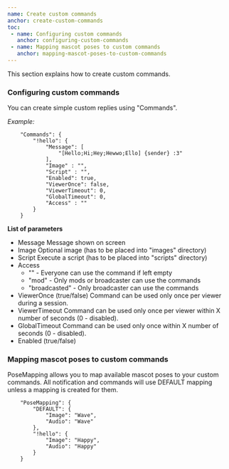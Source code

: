 ```yaml
---
name: Create custom commands
anchor: create-custom-commands
toc: 
 - name: Configuring custom commands
   anchor: configuring-custom-commands
 - name: Mapping mascot poses to custom commands
   anchor: mapping-mascot-poses-to-custom-commands
---
```

This section explains how to create custom commands.


### Configuring custom commands
You can create simple custom replies using "Commands".

*Example:*
```
    "Commands": {
        "!hello": {
            "Message": [
                "[Hello;Hi;Hey;Hewwo;Ello] {sender} :3"
            ],
            "Image" : "",
            "Script" : "",
            "Enabled": true,
            "ViewerOnce": false,
            "ViewerTimeout": 0,
            "GlobalTimeout": 0,
            "Access" : ""
        }
    }
```
**List of parameters**
* <span class="icon settings">Message</span> Message shown on screen
* <span class="icon settings">Image</span> Optional image (has to be placed into "images" directory)
* <span class="icon settings">Script</span> Execute a script (has to be placed into "scripts" directory)
* <span class="icon settings">Access</span>
  * "" - Everyone can use the command if left empty
  * "mod" - Only mods or broadcaster can use the commands
  * "broadcasted" - Only broadcaster can use the commands
* <span class="icon settings">ViewerOnce</span> (true/false) Command can be used only once per viewer during a session.
* <span class="icon settings">ViewerTimeout</span> Command can be used only once per viewer within X number of seconds (0 - disabled).
* <span class="icon settings">GlobalTimeout</span> Command can be used only once within X number of seconds (0 - disabled).
* <span class="icon settings">Enabled</span> (true/false)

### Mapping mascot poses to custom commands
PoseMapping allows you to map available mascot poses to your custom commands.
All notification and commands will use DEFAULT mapping unless a mapping is created for them.
```
    "PoseMapping": {
        "DEFAULT": {
            "Image": "Wave",
            "Audio": "Wave"
        },
        "!hello": {
            "Image": "Happy",
            "Audio": "Happy"
        }
    }
```
